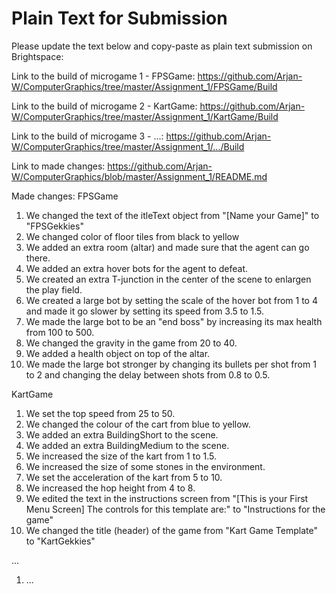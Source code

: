 # Plain Text for Submission
Please update the text below and copy-paste as plain text submission on Brightspace:

Link to the build of microgame 1 - FPSGame:
https://github.com/Arjan-W/ComputerGraphics/tree/master/Assignment_1/FPSGame/Build

Link to the build of microgame 2 - KartGame:
https://github.com/Arjan-W/ComputerGraphics/tree/master/Assignment_1/KartGame/Build

Link to the build of microgame 3 - ...:
https://github.com/Arjan-W/ComputerGraphics/tree/master/Assignment_1/.../Build

Link to made changes: https://github.com/Arjan-W/ComputerGraphics/blob/master/Assignment_1/README.md

Made changes:
FPSGame
1. We changed the text of the itleText object from "[Name your Game]" to "FPSGekkies"
2. We changed color of floor tiles from black to yellow
3. We added an extra room (altar) and made sure that the agent can go there.
4. We added an extra hover bots for the agent to defeat.
5. We created an extra T-junction in the center of the scene to enlargen the play field.
6. We created a large bot by setting the scale of the hover bot from 1 to 4 and made it go slower by setting its speed from 3.5 to 1.5.
7. We made the large bot to be an "end boss" by increasing its max health from 100 to 500.
8. We changed the gravity in the game from 20 to 40.
9. We added a health object on top of the altar.
10. We made the large bot stronger by changing its bullets per shot from 1 to 2 and changing the delay between shots from 0.8 to 0.5.

KartGame
1. We set the top speed from 25 to 50.
2. We changed the colour of the cart from blue to yellow.
3. We added an extra BuildingShort to the scene.
4. We added an extra BuildingMedium to the scene.
5. We increased the size of the kart from 1 to 1.5.
6. We increased the size of some stones in the environment.
7. We set the acceleration of the kart from 5 to 10.
8. We increased the hop height from 4 to 8.
9. We edited the text in the instructions screen from "[This is your First Menu Screen] The controls for this template are:" to "Instructions for the game"
10. We changed the title (header) of the game from "Kart Game Template" to "KartGekkies"

...
1. ...
